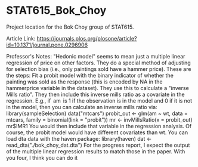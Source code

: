 # STAT615_Bok_Choy
Project location for the Bok Choy group of STAT615.

Article Link:
https://journals.plos.org/plosone/article?id=10.1371/journal.pone.0296906 

Professor's Notes:
 "Hedonic model" seems to mean just a multiple linear regression of price on other factors. They do a special method of adjusting for selection bias (i.e., only paintings sold have a hammer price). These are the steps: Fit a probit model with the binary indicator of whether the painting was sold as the response (this is encoded by NA in the hammerprice variable in the dataset). They use this to calculate a "inverse Mills ratio". They then include this inverse mills ratio as a covariate in the regression. E.g., if ⁠ am ⁠ is 1 if the observation is in the model and 0 if it is not in the model, then you can calculate an inverse mills ratio via: library(sampleSelection) data("mtcars") probit_out <- glm(am ~ wt, data = mtcars, family = binomial(link = "probit")) mr <- invMillsRatio(x = probit_out) mr$IMR1 You would then include that variable in the regression analysis. Of course, the probit model would have different covariates than wt. You can load dta data with the haven package: library(haven) dat <- read_dta("./bok_choy_dat.dta") For the progress report, I expect the output of the multiple linear regression results to match those in the paper. With you four, I think you can do it
